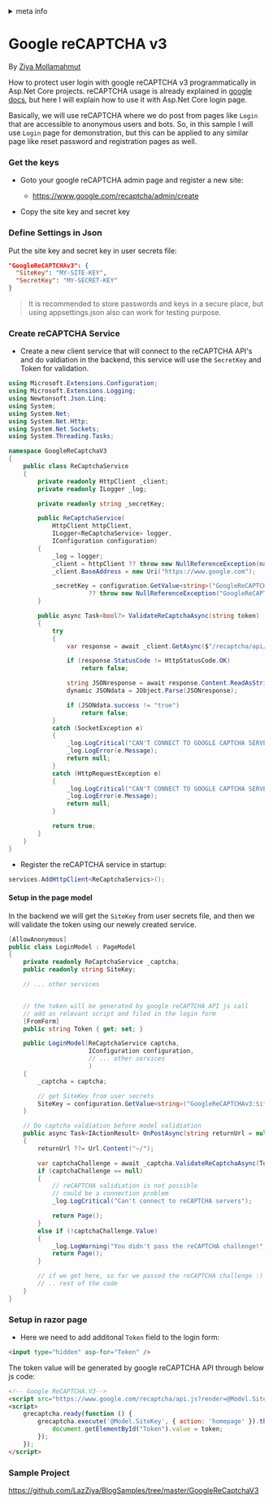 <!-- meta tags details, will be assigned to meta tags inside header by js -->
<div id="meta-info">
<details><summary>meta info</summary>

> * Title: <i id="md-title">Asp.Net Core - Install Google reCAPTCHA v3</i>
> * Keywords: <i id="md-keywords">asp.net, core, google, recaptcha, security</i>
> * Description: <i id="md-description">How to install google reCAPTCHA v3 on Asp.Net Core project using backend validiation.</i>
> * Author: <i id="md-author">Ziya Mollamahmut</i>
> * Date: <i id="md-date">18-Mar-2021</i>
> * Image: <i id="md-image">https://github.com/LazZiya/Docs/raw/master/Miscellaneous/v1.0/images/ziya-logo.png</i>
> * Image-alt: <i id="md-image-alt">Miscellaneous Logo</i>
> * Version: <i id="md-version">v1.0</i>

</details>
</div>


# Google reCAPTCHA v3
By [Ziya Mollamahmut](https://github.com/LazZiya)

How to protect user login with google reCAPTCHA v3 programmatically in Asp.Net Core projects. reCAPTCHA usage is already explained in [google docs](https://developers.google.com/recaptcha/docs/v3), but here I will explain how to use it with Asp.Net Core login page.

Basically, we will use reCAPTCHA where we do post from pages like <code>Login</code> that are accessible to anonymous users and bots. So, in this sample I will use <code>Login</code> page for demonstration, but this can be applied to any similar page like reset password and registration pages as well.

### Get the keys
- Goto your google reCAPTCHA admin page and register a new site: 
  - https://www.google.com/recaptcha/admin/create

- Copy the site key and secret key

### Define Settings in Json
Put the site key and secret key in user secrets file:
````json
"GoogleReCAPTCHAv3": {
  "SiteKey": "MY-SITE-KEY",
  "SecretKey": "MY-SECRET-KEY"
}
````

> It is recommended to store passwords and keys in a secure place, but using appsettings.json also can work for testing purpose.

### Create reCAPTCHA Service
- Create a new client service that will connect to the reCAPTCHA API's and do valdiation in the backend, this service will use the <code>SecretKey</code> and <vode>Token</code> for validation.

````csharp
using Microsoft.Extensions.Configuration;
using Microsoft.Extensions.Logging;
using Newtonsoft.Json.Linq;
using System;
using System.Net;
using System.Net.Http;
using System.Net.Sockets;
using System.Threading.Tasks;

namespace GoogleReCaptchaV3
{
    public class ReCaptchaService
    {
        private readonly HttpClient _client;
        private readonly ILogger _log;

        private readonly string _secretKey;

        public ReCaptchaService(
            HttpClient httpClient,
            ILogger<ReCaptchaService> logger,
            IConfiguration configuration)
        {
            _log = logger;
            _client = httpClient ?? throw new NullReferenceException(nameof(httpClient));
            _client.BaseAddress = new Uri("https://www.google.com");

            _secretKey = configuration.GetValue<string>("GoogleReCAPTCHAv3:SecretKey")
                      ?? throw new NullReferenceException("GoogleReCAPTCHAv3:SecretKey");
        }

        public async Task<bool?> ValidateReCaptchaAsync(string token)
        {
            try
            {
                var response = await _client.GetAsync($"/recaptcha/api/siteverify?secret={_secretKey}&response={token}");

                if (response.StatusCode != HttpStatusCode.OK)
                    return false;

                string JSONresponse = await response.Content.ReadAsStringAsync();
                dynamic JSONdata = JObject.Parse(JSONresponse);

                if (JSONdata.success != "true")
                    return false;
            }
            catch (SocketException e)
            {
                _log.LogCritical("CAN'T CONNECT TO GOOGLE CAPTCHA SERVER!");
                _log.LogError(e.Message);
                return null;
            }
            catch (HttpRequestException e)
            {
                _log.LogCritical("CAN'T CONNECT TO GOOGLE CAPTCHA SERVER!");
                _log.LogError(e.Message);
                return null;
            }

            return true;
        }
    }
}

````

- Register the reCAPTCHA service in startup:
````csharp
services.AddHttpClient<ReCaptchaServics>();
````

#### Setup in the page model
In the backend we will get the <code>SiteKey</code> from user secrets file, and then we will validate the token using our newely created service.

````csharp
[AllowAnonymous]
public class LoginModel : PageModel
{
    private readonly ReCaptchaService _captcha;
    public readonly string SiteKey;

    // ... other services


    // the token will be generated by google reCAPTCHA API js call
    // add as relevant script and filed in the login form
    [FromForm]
    public string Token { get; set; }

    public LoginModel(ReCaptchaService captcha,
                      IConfiguration configuration,
                      // ... other services
                      )
    {
        _captcha = captcha;

        // get SiteKey from user secrets
        SiteKey = configuration.GetValue<string>("GoogleReCAPTCHAv3:SiteKey");
    }

    // Do captcha valdiation before model validiation
    public async Task<IActionResult> OnPostAsync(string returnUrl = null)
    {
        returnUrl ??= Url.Content("~/");

        var captchaChallenge = await _captcha.ValidateReCaptchaAsync(Token);
        if (captchaChallenge == null)
        {
            // reCAPTCHA validiation is not possible
            // could be a connection problem
            _log.LogCritical("Can't connect to reCAPTCHA servers");

            return Page();
        }
        else if (!captchaChallenge.Value)
        {
            _log.LogWarning("You didn't pass the reCAPTCHA challenge!");
            return Page();
        }

        // if we get here, so far we passed the reCAPTCHA challenge :)
        // .. rest of the code
    }
}
````

### Setup in razor page
- Here we need to add additonal <code>Token</code> field to the login form:

````html
<input type="hidden" asp-for="Token" />
````

The token value will be generated by google reCAPTCHA API through below js code:

````html
<!-- Google ReCAPTCHA.V3-->
<script src="https://www.google.com/recaptcha/api.js?render=@Model.SiteKey"></script>
<script>
    grecaptcha.ready(function () {
        grecaptcha.execute('@Model.SiteKey', { action: 'homepage' }).then(function (token) {
            document.getElementById("Token").value = token;
        });
    });
</script>
````

### Sample Project
https://github.com/LazZiya/BlogSamples/tree/master/GoogleReCaptchaV3